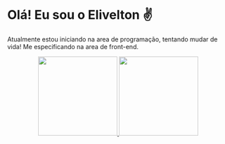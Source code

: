 # Olá! Eu sou o Elivelton ✌
Atualmente estou iniciando na area de programação, tentando mudar de vida!
Me especificando na area de front-end.
<div align="center">
  <a href="https://github.com/Elivelton92">
  <img height="180em" src="https://github-readme-stats.vercel.app/api?username=Elivelton92&show_icons=false&theme=dark&include_all_commits=true&count_private=true"/>
  <img height="180em" src="https://github-readme-stats.vercel.app/api/top-langs/?username=Elivelton92&layout=compact&langs_count=7&theme=dark"/>
</div>
